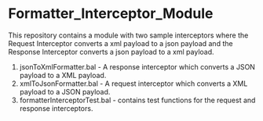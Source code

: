 # Formatter_Interceptor_Module
This repository contains a module with two sample interceptors where the Request Interceptor converts a xml payload to a 
json payload and the Response Interceptor converts a json payload to a xml payload. 

1. jsonToXmlFormatter.bal       - A response interceptor which converts a JSON payload to a XML payload.
2. xmlToJsonFormatter.bal       - A request interceptor which converts a XML payload to a JSON payload.
3. formatterInterceptorTest.bal - contains test functions for the request and response interceptors.
